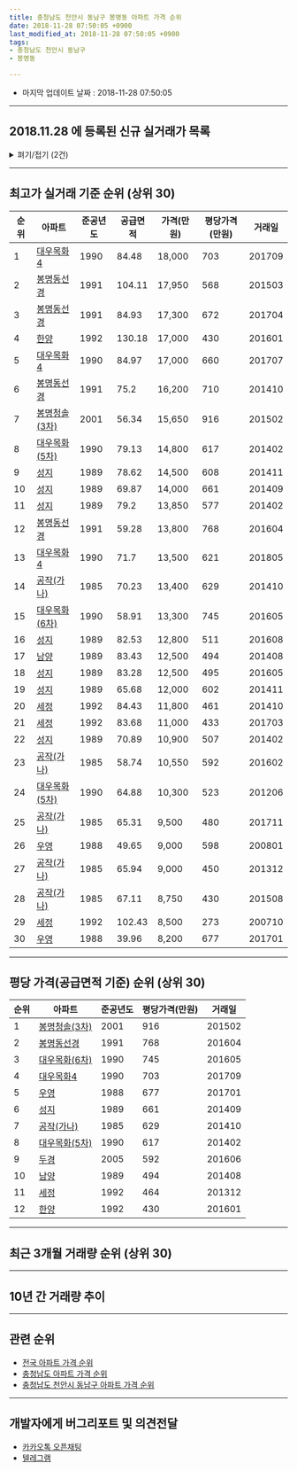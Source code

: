 ```yaml
---
title: 충청남도 천안시 동남구 봉명동 아파트 가격 순위
date: 2018-11-28 07:50:05 +0900
last_modified_at: 2018-11-28 07:50:05 +0900
tags:
- 충청남도 천안시 동남구
- 봉명동

---
```


* 마지막 업데이트 날짜 : 2018-11-28 07:50:05

---

## 2018.11.28 에 등록된 신규 실거래가 목록

<details>
<summary>펴기/접기 (2건)</summary>
<div markdown="1">

|아파트|준공년도|공급면적|가격(만원)|평당가격(만원)|거래일|
|---|---|---|---|---|---|
|[봉명청솔(3차)](https://search.naver.com/search.naver?query=%EC%B6%A9%EC%B2%AD%EB%82%A8%EB%8F%84+%EC%B2%9C%EC%95%88%EC%8B%9C+%EB%8F%99%EB%82%A8%EA%B5%AC+%EB%B4%89%EB%AA%85%EB%8F%99+%EB%B4%89%EB%AA%85%EC%B2%AD%EC%86%94%283%EC%B0%A8%29)|2001|56.34|10,000|585|<span style="color:red">201811</span>|
|[우영](https://search.naver.com/search.naver?query=%EC%B6%A9%EC%B2%AD%EB%82%A8%EB%8F%84+%EC%B2%9C%EC%95%88%EC%8B%9C+%EB%8F%99%EB%82%A8%EA%B5%AC+%EB%B4%89%EB%AA%85%EB%8F%99+%EC%9A%B0%EC%98%81)|1988|39.96|5,800|478|<span style="color:red">201811</span>|


</div>
</details>

---

## 최고가 실거래 기준 순위 (상위 30)


|순위|아파트|준공년도|공급면적|가격(만원)|평당가격(만원)|거래일|
|---|---|---|---|---|---|---|
|1|[대우목화4](https://search.naver.com/search.naver?query=%EC%B6%A9%EC%B2%AD%EB%82%A8%EB%8F%84+%EC%B2%9C%EC%95%88%EC%8B%9C+%EB%8F%99%EB%82%A8%EA%B5%AC+%EB%B4%89%EB%AA%85%EB%8F%99+%EB%8C%80%EC%9A%B0%EB%AA%A9%ED%99%944)|1990|84.48|18,000|703|201709|
|2|[봉명동선경](https://search.naver.com/search.naver?query=%EC%B6%A9%EC%B2%AD%EB%82%A8%EB%8F%84+%EC%B2%9C%EC%95%88%EC%8B%9C+%EB%8F%99%EB%82%A8%EA%B5%AC+%EB%B4%89%EB%AA%85%EB%8F%99+%EB%B4%89%EB%AA%85%EB%8F%99%EC%84%A0%EA%B2%BD)|1991|104.11|17,950|568|201503|
|3|[봉명동선경](https://search.naver.com/search.naver?query=%EC%B6%A9%EC%B2%AD%EB%82%A8%EB%8F%84+%EC%B2%9C%EC%95%88%EC%8B%9C+%EB%8F%99%EB%82%A8%EA%B5%AC+%EB%B4%89%EB%AA%85%EB%8F%99+%EB%B4%89%EB%AA%85%EB%8F%99%EC%84%A0%EA%B2%BD)|1991|84.93|17,300|672|201704|
|4|[한양](https://search.naver.com/search.naver?query=%EC%B6%A9%EC%B2%AD%EB%82%A8%EB%8F%84+%EC%B2%9C%EC%95%88%EC%8B%9C+%EB%8F%99%EB%82%A8%EA%B5%AC+%EB%B4%89%EB%AA%85%EB%8F%99+%ED%95%9C%EC%96%91)|1992|130.18|17,000|430|201601|
|5|[대우목화4](https://search.naver.com/search.naver?query=%EC%B6%A9%EC%B2%AD%EB%82%A8%EB%8F%84+%EC%B2%9C%EC%95%88%EC%8B%9C+%EB%8F%99%EB%82%A8%EA%B5%AC+%EB%B4%89%EB%AA%85%EB%8F%99+%EB%8C%80%EC%9A%B0%EB%AA%A9%ED%99%944)|1990|84.97|17,000|660|201707|
|6|[봉명동선경](https://search.naver.com/search.naver?query=%EC%B6%A9%EC%B2%AD%EB%82%A8%EB%8F%84+%EC%B2%9C%EC%95%88%EC%8B%9C+%EB%8F%99%EB%82%A8%EA%B5%AC+%EB%B4%89%EB%AA%85%EB%8F%99+%EB%B4%89%EB%AA%85%EB%8F%99%EC%84%A0%EA%B2%BD)|1991|75.2|16,200|710|201410|
|7|[봉명청솔(3차)](https://search.naver.com/search.naver?query=%EC%B6%A9%EC%B2%AD%EB%82%A8%EB%8F%84+%EC%B2%9C%EC%95%88%EC%8B%9C+%EB%8F%99%EB%82%A8%EA%B5%AC+%EB%B4%89%EB%AA%85%EB%8F%99+%EB%B4%89%EB%AA%85%EC%B2%AD%EC%86%94%283%EC%B0%A8%29)|2001|56.34|15,650|916|201502|
|8|[대우목화(5차)](https://search.naver.com/search.naver?query=%EC%B6%A9%EC%B2%AD%EB%82%A8%EB%8F%84+%EC%B2%9C%EC%95%88%EC%8B%9C+%EB%8F%99%EB%82%A8%EA%B5%AC+%EB%B4%89%EB%AA%85%EB%8F%99+%EB%8C%80%EC%9A%B0%EB%AA%A9%ED%99%94%285%EC%B0%A8%29)|1990|79.13|14,800|617|201402|
|9|[성지](https://search.naver.com/search.naver?query=%EC%B6%A9%EC%B2%AD%EB%82%A8%EB%8F%84+%EC%B2%9C%EC%95%88%EC%8B%9C+%EB%8F%99%EB%82%A8%EA%B5%AC+%EB%B4%89%EB%AA%85%EB%8F%99+%EC%84%B1%EC%A7%80)|1989|78.62|14,500|608|201411|
|10|[성지](https://search.naver.com/search.naver?query=%EC%B6%A9%EC%B2%AD%EB%82%A8%EB%8F%84+%EC%B2%9C%EC%95%88%EC%8B%9C+%EB%8F%99%EB%82%A8%EA%B5%AC+%EB%B4%89%EB%AA%85%EB%8F%99+%EC%84%B1%EC%A7%80)|1989|69.87|14,000|661|201409|
|11|[성지](https://search.naver.com/search.naver?query=%EC%B6%A9%EC%B2%AD%EB%82%A8%EB%8F%84+%EC%B2%9C%EC%95%88%EC%8B%9C+%EB%8F%99%EB%82%A8%EA%B5%AC+%EB%B4%89%EB%AA%85%EB%8F%99+%EC%84%B1%EC%A7%80)|1989|79.2|13,850|577|201402|
|12|[봉명동선경](https://search.naver.com/search.naver?query=%EC%B6%A9%EC%B2%AD%EB%82%A8%EB%8F%84+%EC%B2%9C%EC%95%88%EC%8B%9C+%EB%8F%99%EB%82%A8%EA%B5%AC+%EB%B4%89%EB%AA%85%EB%8F%99+%EB%B4%89%EB%AA%85%EB%8F%99%EC%84%A0%EA%B2%BD)|1991|59.28|13,800|768|201604|
|13|[대우목화4](https://search.naver.com/search.naver?query=%EC%B6%A9%EC%B2%AD%EB%82%A8%EB%8F%84+%EC%B2%9C%EC%95%88%EC%8B%9C+%EB%8F%99%EB%82%A8%EA%B5%AC+%EB%B4%89%EB%AA%85%EB%8F%99+%EB%8C%80%EC%9A%B0%EB%AA%A9%ED%99%944)|1990|71.7|13,500|621|201805|
|14|[공작(가나)](https://search.naver.com/search.naver?query=%EC%B6%A9%EC%B2%AD%EB%82%A8%EB%8F%84+%EC%B2%9C%EC%95%88%EC%8B%9C+%EB%8F%99%EB%82%A8%EA%B5%AC+%EB%B4%89%EB%AA%85%EB%8F%99+%EA%B3%B5%EC%9E%91%28%EA%B0%80%EB%82%98%29)|1985|70.23|13,400|629|201410|
|15|[대우목화(6차)](https://search.naver.com/search.naver?query=%EC%B6%A9%EC%B2%AD%EB%82%A8%EB%8F%84+%EC%B2%9C%EC%95%88%EC%8B%9C+%EB%8F%99%EB%82%A8%EA%B5%AC+%EB%B4%89%EB%AA%85%EB%8F%99+%EB%8C%80%EC%9A%B0%EB%AA%A9%ED%99%94%286%EC%B0%A8%29)|1990|58.91|13,300|745|201605|
|16|[성지](https://search.naver.com/search.naver?query=%EC%B6%A9%EC%B2%AD%EB%82%A8%EB%8F%84+%EC%B2%9C%EC%95%88%EC%8B%9C+%EB%8F%99%EB%82%A8%EA%B5%AC+%EB%B4%89%EB%AA%85%EB%8F%99+%EC%84%B1%EC%A7%80)|1989|82.53|12,800|511|201608|
|17|[남양](https://search.naver.com/search.naver?query=%EC%B6%A9%EC%B2%AD%EB%82%A8%EB%8F%84+%EC%B2%9C%EC%95%88%EC%8B%9C+%EB%8F%99%EB%82%A8%EA%B5%AC+%EB%B4%89%EB%AA%85%EB%8F%99+%EB%82%A8%EC%96%91)|1989|83.43|12,500|494|201408|
|18|[성지](https://search.naver.com/search.naver?query=%EC%B6%A9%EC%B2%AD%EB%82%A8%EB%8F%84+%EC%B2%9C%EC%95%88%EC%8B%9C+%EB%8F%99%EB%82%A8%EA%B5%AC+%EB%B4%89%EB%AA%85%EB%8F%99+%EC%84%B1%EC%A7%80)|1989|83.28|12,500|495|201605|
|19|[성지](https://search.naver.com/search.naver?query=%EC%B6%A9%EC%B2%AD%EB%82%A8%EB%8F%84+%EC%B2%9C%EC%95%88%EC%8B%9C+%EB%8F%99%EB%82%A8%EA%B5%AC+%EB%B4%89%EB%AA%85%EB%8F%99+%EC%84%B1%EC%A7%80)|1989|65.68|12,000|602|201411|
|20|[세정](https://search.naver.com/search.naver?query=%EC%B6%A9%EC%B2%AD%EB%82%A8%EB%8F%84+%EC%B2%9C%EC%95%88%EC%8B%9C+%EB%8F%99%EB%82%A8%EA%B5%AC+%EB%B4%89%EB%AA%85%EB%8F%99+%EC%84%B8%EC%A0%95)|1992|84.43|11,800|461|201410|
|21|[세정](https://search.naver.com/search.naver?query=%EC%B6%A9%EC%B2%AD%EB%82%A8%EB%8F%84+%EC%B2%9C%EC%95%88%EC%8B%9C+%EB%8F%99%EB%82%A8%EA%B5%AC+%EB%B4%89%EB%AA%85%EB%8F%99+%EC%84%B8%EC%A0%95)|1992|83.68|11,000|433|201703|
|22|[성지](https://search.naver.com/search.naver?query=%EC%B6%A9%EC%B2%AD%EB%82%A8%EB%8F%84+%EC%B2%9C%EC%95%88%EC%8B%9C+%EB%8F%99%EB%82%A8%EA%B5%AC+%EB%B4%89%EB%AA%85%EB%8F%99+%EC%84%B1%EC%A7%80)|1989|70.89|10,900|507|201402|
|23|[공작(가나)](https://search.naver.com/search.naver?query=%EC%B6%A9%EC%B2%AD%EB%82%A8%EB%8F%84+%EC%B2%9C%EC%95%88%EC%8B%9C+%EB%8F%99%EB%82%A8%EA%B5%AC+%EB%B4%89%EB%AA%85%EB%8F%99+%EA%B3%B5%EC%9E%91%28%EA%B0%80%EB%82%98%29)|1985|58.74|10,550|592|201602|
|24|[대우목화(5차)](https://search.naver.com/search.naver?query=%EC%B6%A9%EC%B2%AD%EB%82%A8%EB%8F%84+%EC%B2%9C%EC%95%88%EC%8B%9C+%EB%8F%99%EB%82%A8%EA%B5%AC+%EB%B4%89%EB%AA%85%EB%8F%99+%EB%8C%80%EC%9A%B0%EB%AA%A9%ED%99%94%285%EC%B0%A8%29)|1990|64.88|10,300|523|201206|
|25|[공작(가나)](https://search.naver.com/search.naver?query=%EC%B6%A9%EC%B2%AD%EB%82%A8%EB%8F%84+%EC%B2%9C%EC%95%88%EC%8B%9C+%EB%8F%99%EB%82%A8%EA%B5%AC+%EB%B4%89%EB%AA%85%EB%8F%99+%EA%B3%B5%EC%9E%91%28%EA%B0%80%EB%82%98%29)|1985|65.31|9,500|480|201711|
|26|[우영](https://search.naver.com/search.naver?query=%EC%B6%A9%EC%B2%AD%EB%82%A8%EB%8F%84+%EC%B2%9C%EC%95%88%EC%8B%9C+%EB%8F%99%EB%82%A8%EA%B5%AC+%EB%B4%89%EB%AA%85%EB%8F%99+%EC%9A%B0%EC%98%81)|1988|49.65|9,000|598|200801|
|27|[공작(가나)](https://search.naver.com/search.naver?query=%EC%B6%A9%EC%B2%AD%EB%82%A8%EB%8F%84+%EC%B2%9C%EC%95%88%EC%8B%9C+%EB%8F%99%EB%82%A8%EA%B5%AC+%EB%B4%89%EB%AA%85%EB%8F%99+%EA%B3%B5%EC%9E%91%28%EA%B0%80%EB%82%98%29)|1985|65.94|9,000|450|201312|
|28|[공작(가나)](https://search.naver.com/search.naver?query=%EC%B6%A9%EC%B2%AD%EB%82%A8%EB%8F%84+%EC%B2%9C%EC%95%88%EC%8B%9C+%EB%8F%99%EB%82%A8%EA%B5%AC+%EB%B4%89%EB%AA%85%EB%8F%99+%EA%B3%B5%EC%9E%91%28%EA%B0%80%EB%82%98%29)|1985|67.11|8,750|430|201508|
|29|[세정](https://search.naver.com/search.naver?query=%EC%B6%A9%EC%B2%AD%EB%82%A8%EB%8F%84+%EC%B2%9C%EC%95%88%EC%8B%9C+%EB%8F%99%EB%82%A8%EA%B5%AC+%EB%B4%89%EB%AA%85%EB%8F%99+%EC%84%B8%EC%A0%95)|1992|102.43|8,500|273|200710|
|30|[우영](https://search.naver.com/search.naver?query=%EC%B6%A9%EC%B2%AD%EB%82%A8%EB%8F%84+%EC%B2%9C%EC%95%88%EC%8B%9C+%EB%8F%99%EB%82%A8%EA%B5%AC+%EB%B4%89%EB%AA%85%EB%8F%99+%EC%9A%B0%EC%98%81)|1988|39.96|8,200|677|201701|


---

## 평당 가격(공급면적 기준) 순위 (상위 30)


|순위|아파트|준공년도|평당가격(만원)|거래일|
|---|---|---|---|---|
|1|[봉명청솔(3차)](https://search.naver.com/search.naver?query=%EC%B6%A9%EC%B2%AD%EB%82%A8%EB%8F%84+%EC%B2%9C%EC%95%88%EC%8B%9C+%EB%8F%99%EB%82%A8%EA%B5%AC+%EB%B4%89%EB%AA%85%EB%8F%99+%EB%B4%89%EB%AA%85%EC%B2%AD%EC%86%94%283%EC%B0%A8%29)|2001|916|201502|
|2|[봉명동선경](https://search.naver.com/search.naver?query=%EC%B6%A9%EC%B2%AD%EB%82%A8%EB%8F%84+%EC%B2%9C%EC%95%88%EC%8B%9C+%EB%8F%99%EB%82%A8%EA%B5%AC+%EB%B4%89%EB%AA%85%EB%8F%99+%EB%B4%89%EB%AA%85%EB%8F%99%EC%84%A0%EA%B2%BD)|1991|768|201604|
|3|[대우목화(6차)](https://search.naver.com/search.naver?query=%EC%B6%A9%EC%B2%AD%EB%82%A8%EB%8F%84+%EC%B2%9C%EC%95%88%EC%8B%9C+%EB%8F%99%EB%82%A8%EA%B5%AC+%EB%B4%89%EB%AA%85%EB%8F%99+%EB%8C%80%EC%9A%B0%EB%AA%A9%ED%99%94%286%EC%B0%A8%29)|1990|745|201605|
|4|[대우목화4](https://search.naver.com/search.naver?query=%EC%B6%A9%EC%B2%AD%EB%82%A8%EB%8F%84+%EC%B2%9C%EC%95%88%EC%8B%9C+%EB%8F%99%EB%82%A8%EA%B5%AC+%EB%B4%89%EB%AA%85%EB%8F%99+%EB%8C%80%EC%9A%B0%EB%AA%A9%ED%99%944)|1990|703|201709|
|5|[우영](https://search.naver.com/search.naver?query=%EC%B6%A9%EC%B2%AD%EB%82%A8%EB%8F%84+%EC%B2%9C%EC%95%88%EC%8B%9C+%EB%8F%99%EB%82%A8%EA%B5%AC+%EB%B4%89%EB%AA%85%EB%8F%99+%EC%9A%B0%EC%98%81)|1988|677|201701|
|6|[성지](https://search.naver.com/search.naver?query=%EC%B6%A9%EC%B2%AD%EB%82%A8%EB%8F%84+%EC%B2%9C%EC%95%88%EC%8B%9C+%EB%8F%99%EB%82%A8%EA%B5%AC+%EB%B4%89%EB%AA%85%EB%8F%99+%EC%84%B1%EC%A7%80)|1989|661|201409|
|7|[공작(가나)](https://search.naver.com/search.naver?query=%EC%B6%A9%EC%B2%AD%EB%82%A8%EB%8F%84+%EC%B2%9C%EC%95%88%EC%8B%9C+%EB%8F%99%EB%82%A8%EA%B5%AC+%EB%B4%89%EB%AA%85%EB%8F%99+%EA%B3%B5%EC%9E%91%28%EA%B0%80%EB%82%98%29)|1985|629|201410|
|8|[대우목화(5차)](https://search.naver.com/search.naver?query=%EC%B6%A9%EC%B2%AD%EB%82%A8%EB%8F%84+%EC%B2%9C%EC%95%88%EC%8B%9C+%EB%8F%99%EB%82%A8%EA%B5%AC+%EB%B4%89%EB%AA%85%EB%8F%99+%EB%8C%80%EC%9A%B0%EB%AA%A9%ED%99%94%285%EC%B0%A8%29)|1990|617|201402|
|9|[두경](https://search.naver.com/search.naver?query=%EC%B6%A9%EC%B2%AD%EB%82%A8%EB%8F%84+%EC%B2%9C%EC%95%88%EC%8B%9C+%EB%8F%99%EB%82%A8%EA%B5%AC+%EB%B4%89%EB%AA%85%EB%8F%99+%EB%91%90%EA%B2%BD)|2005|592|201606|
|10|[남양](https://search.naver.com/search.naver?query=%EC%B6%A9%EC%B2%AD%EB%82%A8%EB%8F%84+%EC%B2%9C%EC%95%88%EC%8B%9C+%EB%8F%99%EB%82%A8%EA%B5%AC+%EB%B4%89%EB%AA%85%EB%8F%99+%EB%82%A8%EC%96%91)|1989|494|201408|
|11|[세정](https://search.naver.com/search.naver?query=%EC%B6%A9%EC%B2%AD%EB%82%A8%EB%8F%84+%EC%B2%9C%EC%95%88%EC%8B%9C+%EB%8F%99%EB%82%A8%EA%B5%AC+%EB%B4%89%EB%AA%85%EB%8F%99+%EC%84%B8%EC%A0%95)|1992|464|201312|
|12|[한양](https://search.naver.com/search.naver?query=%EC%B6%A9%EC%B2%AD%EB%82%A8%EB%8F%84+%EC%B2%9C%EC%95%88%EC%8B%9C+%EB%8F%99%EB%82%A8%EA%B5%AC+%EB%B4%89%EB%AA%85%EB%8F%99+%ED%95%9C%EC%96%91)|1992|430|201601|


---

## 최근 3개월 거래량 순위 (상위 30)


<div style="width:100%;">
    <canvas id="deal_count_ranking" height="250"></canvas>
</div>


<script>
new Chart(document.getElementById("deal_count_ranking"), {
    type: 'horizontalBar',
    data: {
        labels: ['봉명청솔(3차)', '우영', '봉명동선경', '대우목화(6차)', '두경'],
        datasets: [{
            label: '실거래 수',
            data: [19, 4, 2, 1, 1],
            borderColor: "rgba(255, 0, 128, 1)",
            backgroundColor: "rgba(255, 0, 128, 0.5)",
            fill: false,
        }]
    },
    options: {
        responsive: true,
        title: {
            display: true,
            text: '최근 3개월 거래량 순위'
        },
        tooltips: {
            mode: 'index',
            intersect: false,
            callbacks: {
                title: function(tooltipItems, data) {
                    return "실거래 수:";
                },
                label: function(tooltipItem, data) {
                    return data.labels[tooltipItem.index] + ": " + tooltipItem.xLabel;
                }
            }
        },
        hover: {
            mode: 'nearest',
            intersect: true
        },
        scales: {
            xAxes: [{
                display: true,
                scaleLabel: {
                    display: true,
                    labelString: '실거래 수'
                },
                ticks: {
                    suggestedMin: 0,
                }
            }],
            yAxes: [{
                display: true,
                ticks: {
                    autoSkip: false,
                    callback: function(value, index, values) {
                        if (value.length > 15)
                            return value.substr(0, 13) + "...";
                        else
                            return value;
                    }
                },
                scaleLabel: {
                    display: false,
                }
            }]
        }
    }
});

</script>


---

## 10년 간 거래량 추이


<div style="width:100%;">
    <canvas id="deal_progress" height="250"></canvas>
</div>

<script>
new Chart(document.getElementById("deal_progress"), {
    type: 'line',
    data: {
        labels: ['200811','200812','200901','200902','200903','200904','200905','200906','200907','200908','200909','200910','200911','200912','201001','201002','201003','201004','201005','201006','201007','201008','201009','201010','201011','201012','201101','201102','201103','201104','201105','201106','201107','201108','201109','201110','201111','201112','201201','201202','201203','201204','201205','201206','201207','201208','201209','201210','201211','201212','201301','201302','201303','201304','201305','201306','201307','201308','201309','201310','201311','201312','201401','201402','201403','201404','201405','201406','201407','201408','201409','201410','201411','201412','201501','201502','201503','201504','201505','201506','201507','201508','201509','201510','201511','201512','201601','201602','201603','201604','201605','201606','201607','201608','201609','201610','201611','201612','201701','201702','201703','201704','201705','201706','201707','201708','201709','201710','201711','201712','201801','201802','201803','201804','201805','201806','201807','201808','201809','201810','201811'],
        datasets: [{
            label: '실거래 수',
            pointRadius: 1,
            data: [10, 16, 8, 8, 14, 15, 10, 16, 16, 18, 26, 18, 9, 19, 17, 18, 31, 32, 18, 16, 12, 21, 16, 21, 30, 26, 27, 29, 21, 18, 23, 19, 27, 26, 25, 32, 25, 18, 19, 26, 30, 13, 15, 17, 14, 12, 14, 16, 18, 13, 25, 17, 25, 19, 14, 12, 9, 20, 16, 29, 11, 20, 22, 23, 24, 14, 18, 9, 19, 34, 23, 26, 18, 6, 16, 16, 27, 16, 20, 11, 13, 16, 7, 9, 11, 12, 15, 6, 19, 10, 16, 17, 15, 21, 15, 10, 16, 11, 11, 11, 17, 14, 14, 24, 14, 11, 16, 7, 12, 9, 10, 11, 28, 12, 19, 9, 11, 8, 12, 8, 7],
            borderColor: "rgba(255, 201, 14, 1)",
            backgroundColor: "rgba(255, 201, 14, 0.5)",
            fill: true,
        }]
    },
    options: {
        responsive: true,
        title: {
            display: true,
            text: '10년간 거래량 추이'
        },
        tooltips: {
            mode: 'index',
            intersect: false,
        },
        hover: {
            mode: 'nearest',
            intersect: true
        },
        scales: {
            xAxes: [{
                display: true,
                scaleLabel: {
                    display: true,
                    labelString: '년/월'
                }
            }],
            yAxes: [{
                display: true,
                ticks: {
                    suggestedMin: 0,
                },
                scaleLabel: {
                    display: true,
                    labelString: '실거래 수'
                }
            }]
        }
    }
});

</script>


---

## 관련 순위

- [전국 아파트 가격 순위](https://inasie.github.io/apt-ranking/전국)
- [충청남도 아파트 가격 순위](https://inasie.github.io/apt-ranking/충청남도)
- [충청남도 천안시 동남구 아파트 가격 순위](https://inasie.github.io/apt-ranking/충청남도-천안시-동남구)


---

## 개발자에게 버그리포트 및 의견전달

- [카카오톡 오픈채팅](https://open.kakao.com/o/gLJUAP4)
- [텔레그램](https://t.me/inasie)

